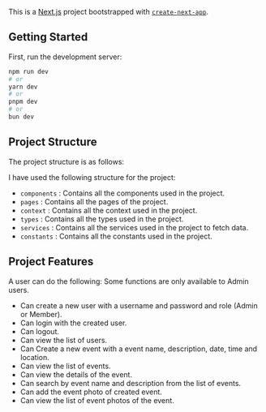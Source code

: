 This is a [Next.js](https://nextjs.org/) project bootstrapped with [`create-next-app`](https://github.com/vercel/next.js/tree/canary/packages/create-next-app).

## Getting Started

First, run the development server:

```bash
npm run dev
# or
yarn dev
# or
pnpm dev
# or
bun dev
```

## Project Structure

The project structure is as follows:

I have used the following structure for the project:

- `components` : Contains all the components used in the project.
- `pages` : Contains all the pages of the project.
- `context` : Contains all the context used in the project.
- `types` : Contains all the types used in the project.
- `services` : Contains all the services used in the project to fetch data.
- `constants` : Contains all the constants used in the project.

## Project Features

A user can do the following: Some functions are only available to Admin users.

- Can create a new user with a username and password and role (Admin or Member).
- Can login with the created user.
- Can logout.
- Can view the list of users.
- Can Create a new event with a event name, description, date, time and location.
- Can view the list of events.
- Can view the details of the event.
- Can search by event name and description from the list of events.
- Can add the event photo of created event.
- Can view the list of event photos of the event.

